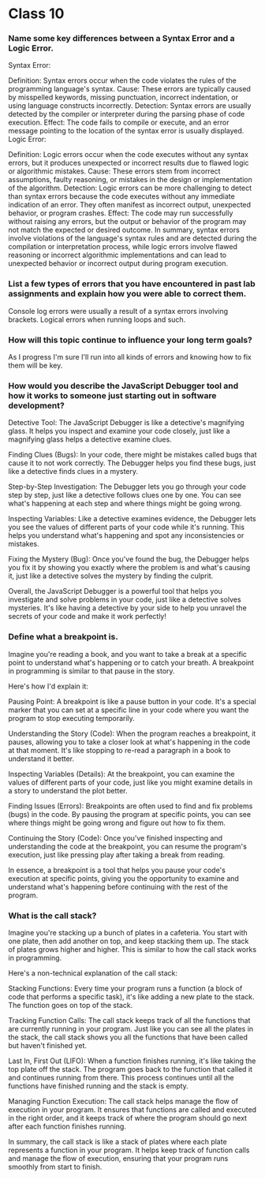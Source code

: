 # Class 10

### Name some key differences between a Syntax Error and a Logic Error.

Syntax Error:

Definition: Syntax errors occur when the code violates the rules of the programming language's syntax.
Cause: These errors are typically caused by misspelled keywords, missing punctuation, incorrect indentation, or using language constructs incorrectly.
Detection: Syntax errors are usually detected by the compiler or interpreter during the parsing phase of code execution.
Effect: The code fails to compile or execute, and an error message pointing to the location of the syntax error is usually displayed.
Logic Error:

Definition: Logic errors occur when the code executes without any syntax errors, but it produces unexpected or incorrect results due to flawed logic or algorithmic mistakes.
Cause: These errors stem from incorrect assumptions, faulty reasoning, or mistakes in the design or implementation of the algorithm.
Detection: Logic errors can be more challenging to detect than syntax errors because the code executes without any immediate indication of an error. They often manifest as incorrect output, unexpected behavior, or program crashes.
Effect: The code may run successfully without raising any errors, but the output or behavior of the program may not match the expected or desired outcome.
In summary, syntax errors involve violations of the language's syntax rules and are detected during the compilation or interpretation process, while logic errors involve flawed reasoning or incorrect algorithmic implementations and can lead to unexpected behavior or incorrect output during program execution.

### List a few types of errors that you have encountered in past lab assignments and explain how you were able to correct them.

Console log errors were usually a result of a syntax errors involving brackets. Logical errors when running loops and such.

### How will this topic continue to influence your long term goals?

As I progress I'm sure I'll run into all kinds of errors and knowing how to fix them will be key.

### How would you describe the JavaScript Debugger tool and how it works to someone just starting out in software development?

Detective Tool: The JavaScript Debugger is like a detective's magnifying glass. It helps you inspect and examine your code closely, just like a magnifying glass helps a detective examine clues.

Finding Clues (Bugs): In your code, there might be mistakes called bugs that cause it to not work correctly. The Debugger helps you find these bugs, just like a detective finds clues in a mystery.

Step-by-Step Investigation: The Debugger lets you go through your code step by step, just like a detective follows clues one by one. You can see what's happening at each step and where things might be going wrong.

Inspecting Variables: Like a detective examines evidence, the Debugger lets you see the values of different parts of your code while it's running. This helps you understand what's happening and spot any inconsistencies or mistakes.

Fixing the Mystery (Bug): Once you've found the bug, the Debugger helps you fix it by showing you exactly where the problem is and what's causing it, just like a detective solves the mystery by finding the culprit.

Overall, the JavaScript Debugger is a powerful tool that helps you investigate and solve problems in your code, just like a detective solves mysteries. It's like having a detective by your side to help you unravel the secrets of your code and make it work perfectly!

### Define what a breakpoint is.

 Imagine you're reading a book, and you want to take a break at a specific point to understand what's happening or to catch your breath. A breakpoint in programming is similar to that pause in the story.

Here's how I'd explain it:

Pausing Point: A breakpoint is like a pause button in your code. It's a special marker that you can set at a specific line in your code where you want the program to stop executing temporarily.

Understanding the Story (Code): When the program reaches a breakpoint, it pauses, allowing you to take a closer look at what's happening in the code at that moment. It's like stopping to re-read a paragraph in a book to understand it better.

Inspecting Variables (Details): At the breakpoint, you can examine the values of different parts of your code, just like you might examine details in a story to understand the plot better.

Finding Issues (Errors): Breakpoints are often used to find and fix problems (bugs) in the code. By pausing the program at specific points, you can see where things might be going wrong and figure out how to fix them.

Continuing the Story (Code): Once you've finished inspecting and understanding the code at the breakpoint, you can resume the program's execution, just like pressing play after taking a break from reading.

In essence, a breakpoint is a tool that helps you pause your code's execution at specific points, giving you the opportunity to examine and understand what's happening before continuing with the rest of the program.

### What is the call stack?

Imagine you're stacking up a bunch of plates in a cafeteria. You start with one plate, then add another on top, and keep stacking them up. The stack of plates grows higher and higher. This is similar to how the call stack works in programming.

Here's a non-technical explanation of the call stack:

Stacking Functions: Every time your program runs a function (a block of code that performs a specific task), it's like adding a new plate to the stack. The function goes on top of the stack.

Tracking Function Calls: The call stack keeps track of all the functions that are currently running in your program. Just like you can see all the plates in the stack, the call stack shows you all the functions that have been called but haven't finished yet.

Last In, First Out (LIFO): When a function finishes running, it's like taking the top plate off the stack. The program goes back to the function that called it and continues running from there. This process continues until all the functions have finished running and the stack is empty.

Managing Function Execution: The call stack helps manage the flow of execution in your program. It ensures that functions are called and executed in the right order, and it keeps track of where the program should go next after each function finishes running.

In summary, the call stack is like a stack of plates where each plate represents a function in your program. It helps keep track of function calls and manage the flow of execution, ensuring that your program runs smoothly from start to finish.


